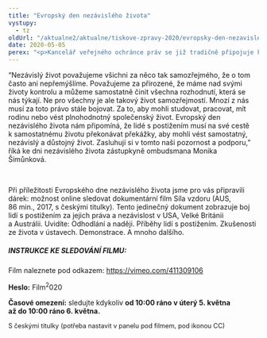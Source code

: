 ```yaml
---
title: "Evropský den nezávislého života"
vystupy:
  - tz
oldUrl: "/aktualne2/aktualne/tiskove-zpravy-2020/evropsky-den-nezavisleho-zivota-2/"
date: 2020-05-05
perex: "<p>Kancelář veřejného ochránce práv se již tradičně připojuje k Evropskému dni nezávislého života, který připadá na 5. května. Tento den nám připomíná, že lidé s postižením mají právo na samostatný a nezávislý život. Za Kancelář vyjádřila podporu zástupkyně ombudsmana Monika Šimůnková, která má svěřenou agendu týkající se monitorování práv lidí se zdravotním postižením. </p>"
---
```


<!-- imported from the old website -->

<p>“Nezávislý život považujeme všichni za něco tak samozřejmého, že o tom často ani nepřemýšlíme. Považujeme za přirozené, že máme nad svými životy kontrolu a můžeme samostatně činit všechna rozhodnutí, která se nás týkají. Ne pro všechny je ale takový život samozřejmostí. Mnozí z nás musí za toto právo stále bojovat. Za to, aby mohli studovat, pracovat, mít rodinu nebo vést plnohodnotný společenský život. Evropský den nezávislého života nám připomíná, že lidé s postižením musí na své cestě k samostatnému životu překonávat překážky, aby mohli vést samostatný, nezávislý a důstojný život. Zasluhují si v tomto naši pozornost a podporu,” říká ke dni nezávislého života zástupkyně ombudsmana Monika Šimůnková. </p><br /><p>Při příležitosti Evropského dne nezávislého života jsme pro vás připravili dárek: možnost online sledovat dokumentární film Síla vzdoru (AUS, 86 min., 2017, s českými titulky). Tento jedinečný dokument zobrazuje boj lidí s postižením za jejich práva a nezávislost v USA, Velké Británii a Austrálii. Uvidíte: Odhodlání a naději. Příběhy lidí s postižením. Zkušenosti ze života v ústavech. Demonstrace. A mnoho dalšího. </p><h5>INSTRUKCE KE SLEDOVÁNÍ FILMU:</h5><p>Film naleznete pod odkazem: <a href="https://vimeo.com/411309106" target="_blank">https://vimeo.com/411309106</a></p><p><b>Heslo:</b> Film<sup>2</sup>020</p><p><b>Časové omezení:</b> sledujte kdykoliv <b>od 10:00 ráno v úterý 5. května až do 10:00 ráno 6. května.</b></p><p><span style="font-size: 12.8px;">S českými titulky (potřeba nastavit v panelu pod filmem, pod ikonou CC)</span></p>
